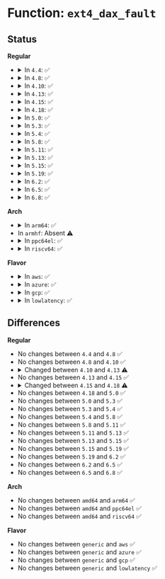 # Function: <code>ext4_dax_fault</code>

## Status
<b>Regular</b>
<ul>
<li>
<details>
<summary>In <code>4.4</code>: ✅</summary>

```c
int ext4_dax_fault(struct vm_area_struct *vma, struct vm_fault *vmf);
```

**Collision:** Unique Static

**Inline:** No

**Transformation:** False

**Instances:**

```
In fs/ext4/file.c (ffffffff81291d20)
Location: fs/ext4/file.c:208
Inline: False
```
**Symbols:**

```
ffffffff81291d20-ffffffff81291e2a: ext4_dax_fault (STB_LOCAL)
```
</details>
</li>
<li>
<details>
<summary>In <code>4.8</code>: ✅</summary>

```c
int ext4_dax_fault(struct vm_area_struct *vma, struct vm_fault *vmf);
```

**Collision:** Unique Static

**Inline:** No

**Transformation:** False

**Instances:**

```
In fs/ext4/file.c (ffffffff812bf370)
Location: fs/ext4/file.c:185
Inline: False
```
**Symbols:**

```
ffffffff812bf370-ffffffff812bf4bc: ext4_dax_fault (STB_LOCAL)
```
</details>
</li>
<li>
<details>
<summary>In <code>4.10</code>: ✅</summary>

```c
int ext4_dax_fault(struct vm_area_struct *vma, struct vm_fault *vmf);
```

**Collision:** Unique Static

**Inline:** No

**Transformation:** False

**Instances:**

```
In fs/ext4/file.c (ffffffff812d4940)
Location: fs/ext4/file.c:258
Inline: False
```
**Symbols:**

```
ffffffff812d4940-ffffffff812d4a01: ext4_dax_fault (STB_LOCAL)
```
</details>
</li>
<li>
<details>
<summary>In <code>4.13</code>: ✅</summary>

```c
int ext4_dax_fault(struct vm_fault *vmf);
```

**Collision:** Unique Static

**Inline:** No

**Transformation:** False

**Instances:**

```
In fs/ext4/file.c (ffffffff812f12a0)
Location: fs/ext4/file.c:309
Inline: False
```
**Symbols:**

```
ffffffff812f12a0-ffffffff812f12b2: ext4_dax_fault (STB_LOCAL)
```
</details>
</li>
<li>
<details>
<summary>In <code>4.15</code>: ✅</summary>

```c
int ext4_dax_fault(struct vm_fault *vmf);
```

**Collision:** Unique Static

**Inline:** No

**Transformation:** False

**Instances:**

```
In fs/ext4/file.c (ffffffff81315e60)
Location: fs/ext4/file.c:332
Inline: False
```
**Symbols:**

```
ffffffff81315e60-ffffffff81315e72: ext4_dax_fault (STB_LOCAL)
```
</details>
</li>
<li>
<details>
<summary>In <code>4.18</code>: ✅</summary>

```c
vm_fault_t ext4_dax_fault(struct vm_fault *vmf);
```

**Collision:** Unique Static

**Inline:** No

**Transformation:** False

**Instances:**

```
In fs/ext4/file.c (ffffffff81343ad0)
Location: fs/ext4/file.c:339
Inline: False
```
**Symbols:**

```
ffffffff81343ad0-ffffffff81343ae2: ext4_dax_fault (STB_LOCAL)
```
</details>
</li>
<li>
<details>
<summary>In <code>5.0</code>: ✅</summary>

```c
vm_fault_t ext4_dax_fault(struct vm_fault *vmf);
```

**Collision:** Unique Static

**Inline:** No

**Transformation:** False

**Instances:**

```
In fs/ext4/file.c (ffffffff8135bc10)
Location: fs/ext4/file.c:339
Inline: False
```
**Symbols:**

```
ffffffff8135bc10-ffffffff8135bc22: ext4_dax_fault (STB_LOCAL)
```
</details>
</li>
<li>
<details>
<summary>In <code>5.3</code>: ✅</summary>

```c
vm_fault_t ext4_dax_fault(struct vm_fault *vmf);
```

**Collision:** Unique Static

**Inline:** No

**Transformation:** False

**Instances:**

```
In fs/ext4/file.c (ffffffff81384c00)
Location: fs/ext4/file.c:350
Inline: False
```
**Symbols:**

```
ffffffff81384c00-ffffffff81384c12: ext4_dax_fault (STB_LOCAL)
```
</details>
</li>
<li>
<details>
<summary>In <code>5.4</code>: ✅</summary>

```c
vm_fault_t ext4_dax_fault(struct vm_fault *vmf);
```

**Collision:** Unique Static

**Inline:** No

**Transformation:** False

**Instances:**

```
In fs/ext4/file.c (ffffffff8139d680)
Location: fs/ext4/file.c:350
Inline: False
```
**Symbols:**

```
ffffffff8139d680-ffffffff8139d692: ext4_dax_fault (STB_LOCAL)
```
</details>
</li>
<li>
<details>
<summary>In <code>5.8</code>: ✅</summary>

```c
vm_fault_t ext4_dax_fault(struct vm_fault *vmf);
```

**Collision:** Unique Static

**Inline:** No

**Transformation:** False

**Instances:**

```
In fs/ext4/file.c (ffffffff813e8d80)
Location: fs/ext4/file.c:722
Inline: False
```
**Symbols:**

```
ffffffff813e8d80-ffffffff813e8d92: ext4_dax_fault (STB_LOCAL)
```
</details>
</li>
<li>
<details>
<summary>In <code>5.11</code>: ✅</summary>

```c
vm_fault_t ext4_dax_fault(struct vm_fault *vmf);
```

**Collision:** Unique Static

**Inline:** No

**Transformation:** False

**Instances:**

```
In fs/ext4/file.c (ffffffff813fc2f0)
Location: fs/ext4/file.c:727
Inline: False
```
**Symbols:**

```
ffffffff813fc2f0-ffffffff813fc302: ext4_dax_fault (STB_LOCAL)
```
</details>
</li>
<li>
<details>
<summary>In <code>5.13</code>: ✅</summary>

```c
vm_fault_t ext4_dax_fault(struct vm_fault *vmf);
```

**Collision:** Unique Static

**Inline:** No

**Transformation:** False

**Instances:**

```
In fs/ext4/file.c (ffffffff81402730)
Location: fs/ext4/file.c:743
Inline: False
```
**Symbols:**

```
ffffffff81402730-ffffffff81402742: ext4_dax_fault (STB_LOCAL)
```
</details>
</li>
<li>
<details>
<summary>In <code>5.15</code>: ✅</summary>

```c
vm_fault_t ext4_dax_fault(struct vm_fault *vmf);
```

**Collision:** Unique Static

**Inline:** No

**Transformation:** False

**Instances:**

```
In fs/ext4/file.c (ffffffff81454e00)
Location: fs/ext4/file.c:744
Inline: False
```
**Symbols:**

```
ffffffff81454e00-ffffffff81454e12: ext4_dax_fault (STB_LOCAL)
```
</details>
</li>
<li>
<details>
<summary>In <code>5.19</code>: ✅</summary>

```c
vm_fault_t ext4_dax_fault(struct vm_fault *vmf);
```

**Collision:** Unique Static

**Inline:** No

**Transformation:** False

**Instances:**

```
In fs/ext4/file.c (ffffffff814d2620)
Location: fs/ext4/file.c:743
Inline: False
```
**Symbols:**

```
ffffffff814d2620-ffffffff814d263a: ext4_dax_fault (STB_LOCAL)
```
</details>
</li>
<li>
<details>
<summary>In <code>6.2</code>: ✅</summary>

```c
vm_fault_t ext4_dax_fault(struct vm_fault *vmf);
```

**Collision:** Unique Static

**Inline:** No

**Transformation:** False

**Instances:**

```
In fs/ext4/file.c (ffffffff8156b180)
Location: fs/ext4/file.c:764
Inline: False
```
**Symbols:**

```
ffffffff8156b180-ffffffff8156b19a: ext4_dax_fault (STB_LOCAL)
```
</details>
</li>
<li>
<details>
<summary>In <code>6.5</code>: ✅</summary>

```c
vm_fault_t ext4_dax_fault(struct vm_fault *vmf);
```

**Collision:** Unique Static

**Inline:** No

**Transformation:** False

**Instances:**

```
In fs/ext4/file.c (ffffffff815a3040)
Location: fs/ext4/file.c:786
Inline: False
```
**Symbols:**

```
ffffffff815a3040-ffffffff815a305a: ext4_dax_fault (STB_LOCAL)
```
</details>
</li>
<li>
<details>
<summary>In <code>6.8</code>: ✅</summary>

```c
vm_fault_t ext4_dax_fault(struct vm_fault *vmf);
```

**Collision:** Unique Static

**Inline:** No

**Transformation:** False

**Instances:**

```
In fs/ext4/file.c (ffffffff815dbd60)
Location: fs/ext4/file.c:761
Inline: False
```
**Symbols:**

```
ffffffff815dbd60-ffffffff815dbd7a: ext4_dax_fault (STB_LOCAL)
```
</details>
</li>
</ul>
<b>Arch</b>
<ul>
<li>
<details>
<summary>In <code>arm64</code>: ✅</summary>

```c
vm_fault_t ext4_dax_fault(struct vm_fault *vmf);
```

**Collision:** Unique Static

**Inline:** No

**Transformation:** False

**Instances:**

```
In fs/ext4/file.c (ffff800010470b70)
Location: fs/ext4/file.c:350
Inline: False
```
**Symbols:**

```
ffff800010470b70-ffff800010470ba0: ext4_dax_fault (STB_LOCAL)
```
</details>
</li>
<li>
In <code>armhf</code>: Absent ⚠️
</li>
<li>
<details>
<summary>In <code>ppc64el</code>: ✅</summary>

```c
vm_fault_t ext4_dax_fault(struct vm_fault *vmf);
```

**Collision:** Unique Static

**Inline:** No

**Transformation:** False

**Instances:**

```
In fs/ext4/file.c (c0000000005911f0)
Location: fs/ext4/file.c:350
Inline: False
```
**Symbols:**

```
c0000000005911f0-c000000000591208: ext4_dax_fault (STB_LOCAL)
```
</details>
</li>
<li>
<details>
<summary>In <code>riscv64</code>: ✅</summary>

```c
vm_fault_t ext4_dax_fault(struct vm_fault *vmf);
```

**Collision:** Unique Static

**Inline:** No

**Transformation:** False

**Instances:**

```
In fs/ext4/file.c (ffffffe0002fcf26)
Location: fs/ext4/file.c:350
Inline: False
```
**Symbols:**

```
ffffffe0002fcf26-ffffffe0002fcf54: ext4_dax_fault (STB_LOCAL)
```
</details>
</li>
</ul>
<b>Flavor</b>
<ul>
<li>
<details>
<summary>In <code>aws</code>: ✅</summary>

```c
vm_fault_t ext4_dax_fault(struct vm_fault *vmf);
```

**Collision:** Unique Static

**Inline:** No

**Transformation:** False

**Instances:**

```
In fs/ext4/file.c (ffffffff81395c60)
Location: fs/ext4/file.c:350
Inline: False
```
**Symbols:**

```
ffffffff81395c60-ffffffff81395c72: ext4_dax_fault (STB_LOCAL)
```
</details>
</li>
<li>
<details>
<summary>In <code>azure</code>: ✅</summary>

```c
vm_fault_t ext4_dax_fault(struct vm_fault *vmf);
```

**Collision:** Unique Static

**Inline:** No

**Transformation:** False

**Instances:**

```
In fs/ext4/file.c (ffffffff813866f0)
Location: fs/ext4/file.c:350
Inline: False
```
**Symbols:**

```
ffffffff813866f0-ffffffff81386702: ext4_dax_fault (STB_LOCAL)
```
</details>
</li>
<li>
<details>
<summary>In <code>gcp</code>: ✅</summary>

```c
vm_fault_t ext4_dax_fault(struct vm_fault *vmf);
```

**Collision:** Unique Static

**Inline:** No

**Transformation:** False

**Instances:**

```
In fs/ext4/file.c (ffffffff813935c0)
Location: fs/ext4/file.c:350
Inline: False
```
**Symbols:**

```
ffffffff813935c0-ffffffff813935d2: ext4_dax_fault (STB_LOCAL)
```
</details>
</li>
<li>
<details>
<summary>In <code>lowlatency</code>: ✅</summary>

```c
vm_fault_t ext4_dax_fault(struct vm_fault *vmf);
```

**Collision:** Unique Static

**Inline:** No

**Transformation:** False

**Instances:**

```
In fs/ext4/file.c (ffffffff813a7650)
Location: fs/ext4/file.c:350
Inline: False
```
**Symbols:**

```
ffffffff813a7650-ffffffff813a7662: ext4_dax_fault (STB_LOCAL)
```
</details>
</li>
</ul>

## Differences
<b>Regular</b>
<ul>
<li>
No changes between <code>4.4</code> and <code>4.8</code> ✅
</li>
<li>
No changes between <code>4.8</code> and <code>4.10</code> ✅
</li>
<li>
<details>
<summary>Changed between <code>4.10</code> and <code>4.13</code> ⚠️</summary>
<ul>
<li>
<b>Param removed. </b>
<code>struct vm_area_struct *vma</code>
</li>
<li>
<b>Param reordered. </b>
<code>vma, vmf</code> ➡️ <code>vmf</code>
</li>
</ul>
</details>
</li>
<li>
No changes between <code>4.13</code> and <code>4.15</code> ✅
</li>
<li>
<details>
<summary>Changed between <code>4.15</code> and <code>4.18</code> ⚠️</summary>
<ul>
<li>
<b>Return type changed. </b>
<code>int</code> ➡️ <code>vm_fault_t</code>
</li>
</ul>
</details>
</li>
<li>
No changes between <code>4.18</code> and <code>5.0</code> ✅
</li>
<li>
No changes between <code>5.0</code> and <code>5.3</code> ✅
</li>
<li>
No changes between <code>5.3</code> and <code>5.4</code> ✅
</li>
<li>
No changes between <code>5.4</code> and <code>5.8</code> ✅
</li>
<li>
No changes between <code>5.8</code> and <code>5.11</code> ✅
</li>
<li>
No changes between <code>5.11</code> and <code>5.13</code> ✅
</li>
<li>
No changes between <code>5.13</code> and <code>5.15</code> ✅
</li>
<li>
No changes between <code>5.15</code> and <code>5.19</code> ✅
</li>
<li>
No changes between <code>5.19</code> and <code>6.2</code> ✅
</li>
<li>
No changes between <code>6.2</code> and <code>6.5</code> ✅
</li>
<li>
No changes between <code>6.5</code> and <code>6.8</code> ✅
</li>
</ul>
<b>Arch</b>
<ul>
<li>
No changes between <code>amd64</code> and <code>arm64</code> ✅
</li>
<li>
No changes between <code>amd64</code> and <code>ppc64el</code> ✅
</li>
<li>
No changes between <code>amd64</code> and <code>riscv64</code> ✅
</li>
</ul>
<b>Flavor</b>
<ul>
<li>
No changes between <code>generic</code> and <code>aws</code> ✅
</li>
<li>
No changes between <code>generic</code> and <code>azure</code> ✅
</li>
<li>
No changes between <code>generic</code> and <code>gcp</code> ✅
</li>
<li>
No changes between <code>generic</code> and <code>lowlatency</code> ✅
</li>
</ul>

